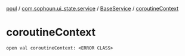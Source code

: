 [poul](../../index.md) / [com.sophoun.ui_state.service](../index.md) / [BaseService](index.md) / [coroutineContext](./coroutine-context.md)

# coroutineContext

`open val coroutineContext: <ERROR CLASS>`